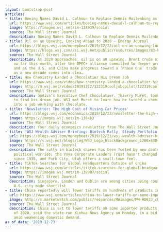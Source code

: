 ```yaml
---
layout: bootstrap-post
articles:
- title: Boeing Names David L. Calhoun to Replace Dennis Muilenburg as CEO
  url: https://www.wsj.com/articles/boeing-names-david-l-calhoun-to-replace-dennis-muilenburg-as-ceo-11577110365
  image: https://images.wsj.net/im-138939/social
  source: The Wall Street Journal
  description: Boeing Names David L. Calhoun to Replace Dennis Muilenburg as CEO wsj.com
- title: Oil on an Upswing, Looking Ahead to 2020 — Energy Journal
  url: https://blogs.wsj.com/moneybeat/2019/12/23/oil-on-an-upswing-looking-ahead-to-2020-energy-journal/
  image: https://blogs.wsj.com//si.wsj.net/public/resources/images/B3-FT547_Bullis_P_20191223090755.jpg
  source: The Wall Street Journal
  description: As 2020 approaches, oil is on an upswing. Brent crude oil is up 7.5%
    so far this month, after the OPEC+ alliance committed to deeper production cuts,
    and as the U.S. and China make progress toward a ‘Phase One’ trade deal. Even
    as a new decade comes into clea…
- title: How Chemistry Landed a Chocolatier His Dream Job
  url: https://www.wsj.com/video/how-chemistry-landed-a-chocolatier-his-dream-job/A2B5E86A-07CB-4E01-8467-D199FB4C6997.html
  image: http://m.wsj.net/video/20191222/122319cooljobspilot/122319cooljobspilot_1280x720.jpg
  source: The Wall Street Journal
  description: Godiva’s Executive Chef Chocolatier, Thierry Muret, took a unique path
    to find his dream job. WSJ met Muret to learn how he turned a chemistry degree
    into a job working with chocolate.
- title: 'Newsletter: The High Cost of Rising Car Prices'
  url: https://blogs.wsj.com/economics/2019/12/23/newsletter-the-high-cost-of-rising-car-prices/
  image: https://images.wsj.net/im-138463
  source: The Wall Street Journal
  description: Your daily economics newsletter from The Wall Street Journal.
- title: 'WSJ Wealth Adviser Briefing: Biotech Rally, Steady Portfolio, Park City'
  url: https://blogs.wsj.com/moneybeat/2019/12/23/wsj-wealth-adviser-briefing-biotech-rally-steady-portfolio-park-city/
  image: https://s.wsj.net/blogs/img/WSJ_Logo_BlackBackground_1200x630social
  source: The Wall Street Journal
  description: The rally in biotech shares has been fueled by new deals and easing
    political worries; the Voya Corporate Leaders Trust hasn't changed its portfolio
    since 1935, and Park City, Utah offers a small-town feel.
- title: TikTok Searches for Global Headquarters Outside of China
  url: https://www.wsj.com/articles/tiktok-searches-for-global-headquarters-outside-of-china-11577097150
  image: https://images.wsj.net/im-138907/social
  source: The Wall Street Journal
  description: Singapore, London and Dublin are among cities being considered; no
    U.S. city made shortlist
- title: China reportedly will lower tariffs on hundreds of products in 2020
  url: https://www.wsj.com/articles/china-to-lower-tariffs-on-some-imports-in-2020-11577066316
  image: http://s.marketwatch.com/public/resources/MWimages/MW-HO933_china__ZG_20190807063911.jpg
  source: The Wall Street Journal
  description: China is set to lower tariffs on some imported products from the beginning
    of 2020, said the state-run Xinhua News Agency on Monday, in a bid to expand imports
    amid weakening domestic demand.
as_of_date: '2019-12-23'
---
```


